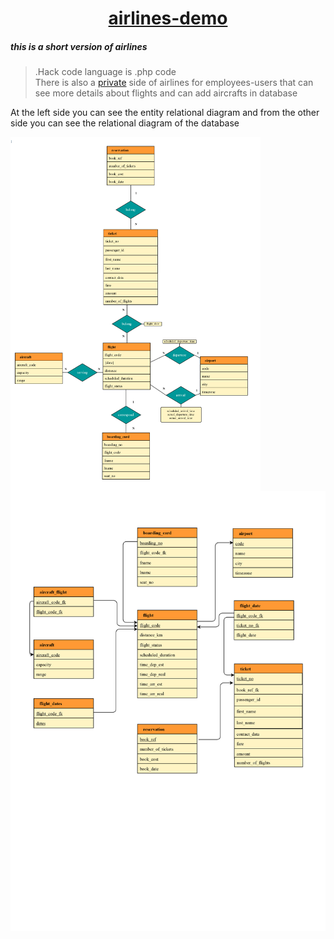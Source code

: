 <a href="https://airlines-demo-version.herokuapp.com/"><h1 align="center">airlines-demo</h1></a>

<h5>this is a short version of airlines</h5>

><span fill="red">.Hack code language is .php code</span><br>
There is also a <a color="red" href="https://airlines-demo-version.herokuapp.com/private.php">private</a> side of airlines for employees-users that can see more details about flights and can add aircrafts in database


<p align="left">At the left side you can see the entity relational diagram and from the other side you can see the relational diagram of the database</p>
<img align="left" width="400" src="https://raw.githubusercontent.com/MariosChartsias/Airlines-demo/main/images/ER%20diagram%20copy.jpg"/>
<img align="right" width="550" src="https://raw.githubusercontent.com/MariosChartsias/Airlines-demo/main/images/Relational%20diagram%20copy.jpg"/>
